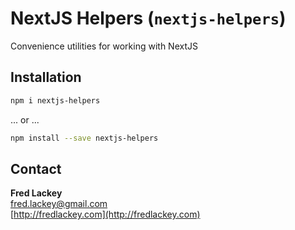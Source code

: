 # NextJS Helpers (`nextjs-helpers`)

Convenience utilities for working with NextJS

## Installation  

```bash
npm i nextjs-helpers
```
... or ...
```bash
npm install --save nextjs-helpers
```


## Contact  

**Fred Lackey**  
[fred.lackey@gmail.com](mailto:fred.lackey@gmail.com)  
[http://fredlackey.com](http://fredlackey.com)  
